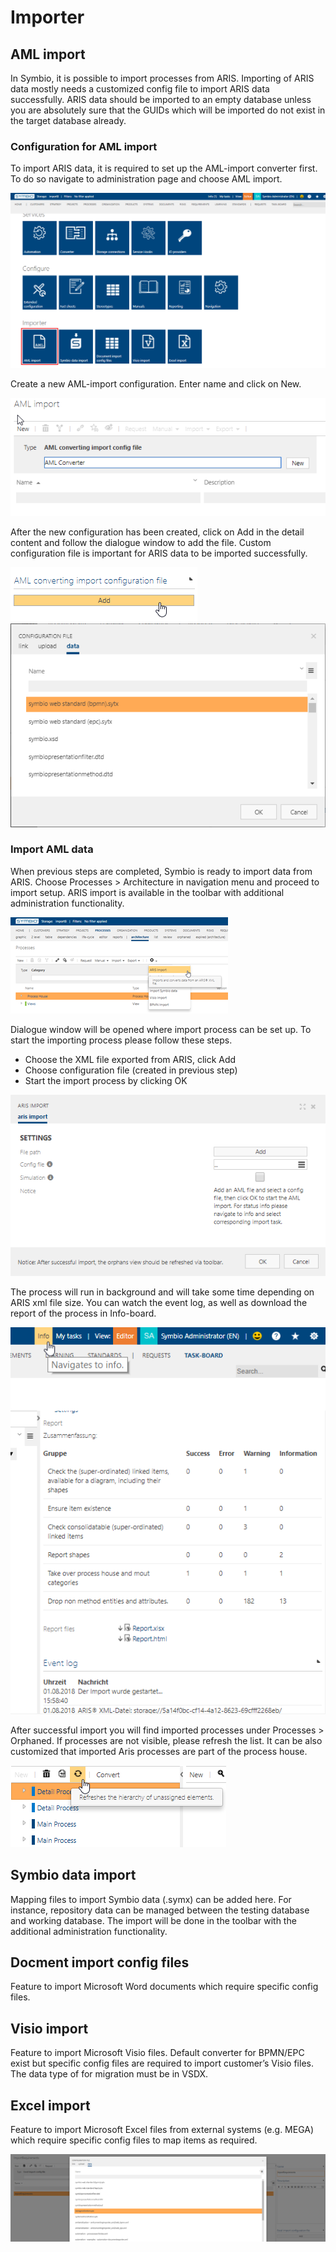 # Importer

## AML import

In Symbio, it is possible to import processes from ARIS. Importing of ARIS data mostly needs a customized config file to import ARIS data successfully.
ARIS data should be imported to an empty database unless you are absolutely sure that the GUIDs which will be imported do not exist in the target database already.  

### Configuration for AML import

To import ARIS data, it is required to set up the AML-import converter first. To do so navigate to administration page and choose AML import.

![screen](./media/6.58.png)

Create a new AML-import configuration. Enter name and click on New. 

![screen](./media/6.59.png)

After the new configuration has been created, click on Add in the detail content and follow the dialogue window to add the file. Custom configuration file is important for ARIS data to be imported successfully.

![screen](./media/6.60.png)
![screen](./media/6.61.png)

### Import AML data

When previous steps are completed, Symbio is ready to import data from ARIS. Choose Processes > Architecture in navigation menu and proceed to import setup. ARIS import is available in the toolbar with additional administration functionality.

![screen](./media/6.62.png)

Dialogue window will be opened where import process can be set up. 
To start the importing process please follow these steps.
- Choose the XML file exported from ARIS, click Add
- Choose configuration file (created in previous step)   
- Start the import process by clicking OK

![screen](./media/6.63.png)

The process will run in background and will take some time depending on ARIS xml file size. You can watch the event log, as well as download the report of the process in Info-board.

![screen](./media/6.64.png)

After successful import you will find imported processes under Processes > Orphaned. If processes are not visible, please refresh the list. It can be also customized that imported Aris processes are part of the process house.

![screen](./media/6.65.png)

## Symbio data import

Mapping files to import Symbio data (.symx) can be added here. For instance, repository data can be managed between the testing database and working database. The import will be done in the toolbar with the additional administration functionality.

## Docment import config files

Feature to import Microsoft Word documents which require specific config files.

## Visio import

Feature to import Microsoft Visio files. Default converter for BPMN/EPC exist but specific config files are required to import customer’s Visio files. The data type of for migration must be in VSDX.

## Excel import 

Feature to import Microsoft Excel files from external systems (e.g. MEGA) which require specific config files to map items as required.

![screen](./media/6.66.png)




